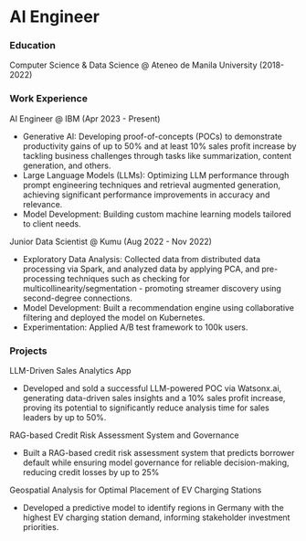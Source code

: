 # AI Engineer

### Education
Computer Science & Data Science @ Ateneo de Manila University (2018-2022)

### Work Experience
AI Engineer @ IBM (Apr 2023 - Present)
- Generative AI: Developing proof-of-concepts (POCs) to demonstrate productivity gains of up to 50% and at least 10% sales profit increase by tackling business challenges through tasks like summarization, content generation, and others.
- Large Language Models (LLMs): Optimizing LLM performance through prompt engineering techniques and retrieval augmented generation, achieving significant performance improvements in accuracy and relevance.
- Model Development: Building custom machine learning models tailored to client needs.

Junior Data Scientist @ Kumu (Aug 2022 - Nov 2022)
- Exploratory Data Analysis: Collected data from distributed data processing via Spark, and analyzed data by applying PCA, and pre-processing techniques such as checking for multicollinearity/segmentation - promoting streamer discovery using second-degree connections.
- Model Development: Built a recommendation engine using collaborative filtering and deployed the model on Kubernetes.
- Experimentation: Applied A/B test framework to 100k users.

### Projects
LLM-Driven Sales Analytics App
- Developed and sold a successful LLM-powered POC via Watsonx.ai, generating data-driven sales insights and a 10% sales profit increase, proving its potential to significantly reduce analysis time for sales leaders by up to 50%.

RAG-based Credit Risk Assessment System and Governance
- Built a RAG-based credit risk assessment system that predicts borrower default while ensuring model governance for reliable decision-making, reducing credit losses by up to 25%

Geospatial Analysis for Optimal Placement of EV Charging Stations
- Developed a predictive model to identify regions in Germany with the highest EV charging station demand, informing stakeholder investment priorities.


